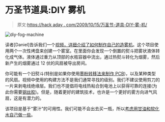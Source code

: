 # 万圣节道具:DIY 雾机

> 原文:[https://hack aday . com/2009/10/15/万圣节-道具-DIY-雾-机/](https://hackaday.com/2009/10/15/halloween-prop-diy-fog-machine/)

![diy-fog-machine](../Images/3974c3a71c57f7583152db1c8d535440.png "diy-fog-machine")

读者[Daniel]告诉我们一个[视频，详细介绍了如何制作自己的造雾机](http://www.howcast.com/videos/262687-How-To-Make-a-Fog-Machine-With-a-Household-Iron)。这个项目使用两个一次性烤盘来创建一个雾室。在里面你会发现一个倒置的熨斗把雾状液体转化成气体。液体通过重力从顶部的水瓶容器中流出，通过热熨斗转化为烟雾，然后新产生的烟雾通过 12 伏的风扇被导出房间。

你可能有一个旧熨斗(特别是如果你使用[墨粉转移法来制作 PCB](http://hackaday.com/2009/08/12/pcb-toner-transfer-with-dowel/))，以及某种类型的风扇。视频中使用的构建方法不是我们通常寻找的级别。我们不建议使用剪刀的一片来剥电线绝缘层。我们也不提倡将电线热粘合到电池上以获得可靠的连接(为此你需要[钢丝胶](http://hackaday.com/2009/08/25/wire-glue/))。但是，随着更好的建筑技术，也许是一个更好的雾方向进气风扇，这是有潜力的。

该项目是基于“雾汁”的可用性。我们可能不会出去买一瓶，所以[考虑用甘油和软化水自己做一些](http://www.ehow.com/how_2292269_make-fog-juice-theaters.html)。